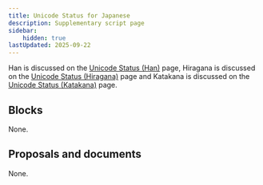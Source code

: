 ```yaml
---
title: Unicode Status for Japanese
description: Supplementary script page
sidebar:
    hidden: true
lastUpdated: 2025-09-22
---
```


Han is discussed on the [Unicode Status (Han)](https://scriptsource.org/entry/tsps57x35g) page, Hiragana is discussed on the [Unicode Status (Hiragana)](/scrlang/unicode/hira-unicode) page and Katakana is discussed on the [Unicode Status (Katakana)](/scrlang/unicode/kana-unicode) page.

## Blocks

None.

## Proposals and documents

None.
